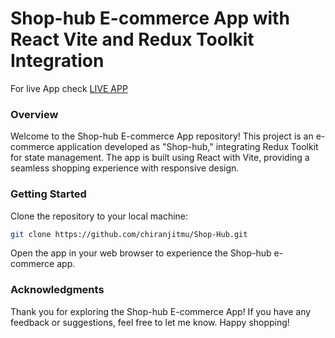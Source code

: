 # Shop-hub E-commerce App with React Vite and Redux Toolkit Integration

For live App check [LIVE APP](https://shop-hub-chiranjit.netlify.app/)

### Overview

Welcome to the Shop-hub E-commerce App repository! This project is an e-commerce application developed as "Shop-hub," integrating Redux Toolkit for state management. The app is built using React with Vite, providing a seamless shopping experience with responsive design.

### Getting Started

Clone the repository to your local machine:

```bash
git clone https://github.com/chiranjitmu/Shop-Hub.git
```

Open the app in your web browser to experience the Shop-hub e-commerce app.

### Acknowledgments

Thank you for exploring the Shop-hub E-commerce App! If you have any feedback or suggestions, feel free to let me know. Happy shopping!
